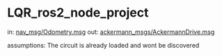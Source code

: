 # LQR_ros2_node_project

in: [nav_msg/Odometry.msg](https://docs.ros.org/en/noetic/api/nav_msgs/html/msg/Odometry.html)
out: [ackermann_msgs/AckermannDrive.msg](https://docs.ros.org/en/noetic/api/ackermann_msgs/html/msg/AckermannDrive.html)

assumptions:
The circuit is already loaded and wont be discovered

